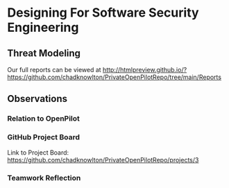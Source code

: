 # Designing For Software Security Engineering

## Threat Modeling
Our full reports can be viewed at http://htmlpreview.github.io/?https://github.com/chadknowlton/PrivateOpenPilotRepo/tree/main/Reports


## Observations
### Relation to OpenPilot


### GitHub Project Board
Link to Project Board: https://github.com/chadknowlton/PrivateOpenPilotRepo/projects/3



### Teamwork Reflection
